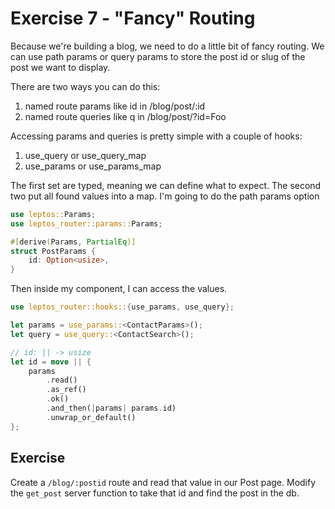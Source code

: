 # Exercise 7 - "Fancy" Routing

Because we're building a blog, we need to do a little bit of fancy routing. We 
can use path params or query params to store the post id or slug of the post
we want to display.

There are two ways you can do this:

1. named route params like id in /blog/post/:id
2. named route queries like q in /blog/post/?id=Foo

Accessing params and queries is pretty simple with a couple of hooks:

1. use_query or use_query_map
2. use_params or use_params_map

The first set are typed, meaning we can define what to expect. The second two 
put all found values into a map. I'm going to do the path params option
```rust
use leptos::Params;
use leptos_router::params::Params;

#[derive(Params, PartialEq)]
struct PostParams {
    id: Option<usize>,
}
```
Then inside my component, I can access the values.
```rust
use leptos_router::hooks::{use_params, use_query};

let params = use_params::<ContactParams>();
let query = use_query::<ContactSearch>();

// id: || -> usize
let id = move || {
    params
        .read()
        .as_ref()
        .ok()
        .and_then(|params| params.id)
        .unwrap_or_default()
};
```

## Exercise
Create a `/blog/:postid` route and read that value in our Post page. Modify the
`get_post` server function to take that id and find the post in the db.


